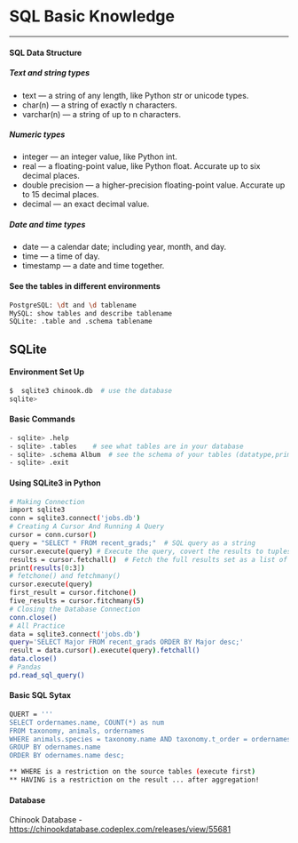 # SQL Basic Knowledge
-----

#### SQL Data Structure
##### Text and string types
- text — a string of any length, like Python str or unicode types.
- char(n) — a string of exactly n characters.
- varchar(n) — a string of up to n characters.
##### Numeric types
- integer — an integer value, like Python int.
- real — a floating-point value, like Python float. Accurate up to six decimal places.
- double precision — a higher-precision floating-point value. Accurate up to 15 decimal places.
- decimal — an exact decimal value.
##### Date and time types
- date — a calendar date; including year, month, and day.
- time — a time of day.
- timestamp — a date and time together.
#### See the tables in different environments
```sh
PostgreSQL: \dt and \d tablename
MySQL: show tables and describe tablename
SQLite: .table and .schema tablename
```
## SQLite 
#### Environment Set Up
```sh
$  sqlite3 chinook.db  # use the database
sqlite>
```
#### Basic Commands
```sh
- sqlite> .help
- sqlite> .tables    # see what tables are in your database
- sqlite> .schema Album  # see the schema of your tables (datatype,primary key, foreign key
- sqlite> .exit
```
#### Using SQLite3 in Python
```sh
# Making Connection
import sqlite3
conn = sqlite3.connect('jobs.db')
# Creating A Cursor And Running A Query
cursor = conn.cursor()  
query = "SELECT * FROM recent_grads;"  # SQL query as a string
cursor.execute(query) # Execute the query, covert the results to tuples and store as a local varaible
results = cursor.fetchall()  # Fetch the full results set as a list of tuples
print(results[0:3])
# fetchone() and fetchmany()
cursor.execute(query)
first_result = cursor.fitchone()
five_results = cursor.fitchmany(5)  
# Closing the Database Connection
conn.close()   
# All Practice
data = sqlite3.connect('jobs.db')
query='SELECT Major FROM recent_grads ORDER BY Major desc;'
result = data.cursor().execute(query).fetchall()
data.close()
# Pandas
pd.read_sql_query()
```
#### Basic SQL Sytax
```sh
QUERT = '''
SELECT ordernames.name, COUNT(*) as num
FROM taxonomy, animals, ordernames
WHERE animals.species = taxonomy.name AND taxonomy.t_order = ordernames.t_order
GROUP BY odernames.name
ORDER BY odernames.name desc;
```
```sh
** WHERE is a restriction on the source tables (execute first)
** HAVING is a restriction on the result ... after aggregation!
```
#### Database 
Chinook Database - https://chinookdatabase.codeplex.com/releases/view/55681


